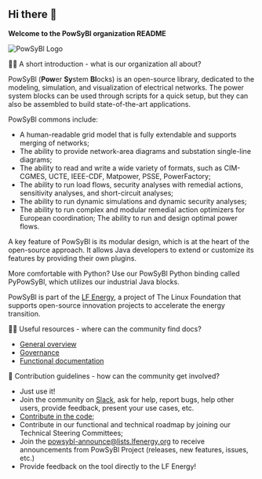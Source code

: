 ## Hi there 👋



**Welcome to the PowSyBl organization README**


![PowSyBl Logo](../images/powsybl.svg?sanitize=true)


🙋‍♀️ A short introduction - what is our organization all about?


PowSyBl (**Pow**er **Sy**stem **Bl**ocks) is an open-source library, dedicated to the modeling, simulation, and visualization of electrical networks. The power system blocks can be used through scripts for a quick setup, but they can also be assembled to build state-of-the-art applications.

PowSyBl commons include:
- A human-readable grid model that is fully extendable and supports merging of networks;
- The ability to provide network-area diagrams and substation single-line diagrams;
- The ability to read and write a wide variety of formats, such as CIM-CGMES, UCTE, IEEE-CDF, Matpower, PSSE, PowerFactory;
- The ability to run load flows, security analyses with remedial actions, sensitivity analyses, and short-circuit analyses;
- The ability to run dynamic simulations and dynamic security analyses;
- The ability to run complex and modular remedial action optimizers for European coordination;
  The ability to run and design optimal power flows.


A key feature of PowSyBl is its modular design, which is at the heart of the open-source approach. It allows Java developers to extend or customize its features by providing their own plugins.

More comfortable with Python? Use our PowSyBl Python binding called PyPowSyBl, which utilizes our industrial Java blocks.

PowSyBl is part of the [LF Energy](https://www.lfenergy.org), a project of The Linux Foundation that supports open-source innovation projects to accelerate the energy transition.



👩‍💻 Useful resources - where can the community find docs?

- [General overview](https://www.powsybl.org/pages/overview)
- [Governance](https://www.powsybl.org/pages/overview/governance)
- [Functional documentation](https://powsybl.readthedocs.io/en/latest/)



🌈 Contribution guidelines - how can the community get involved?

- Just use it!
- Join the community on [Slack](https://join.slack.com/t/powsybl/shared_invite/zt-rzvbuzjk-nxi0boim1RKPS5PjieI0rA), ask for help, report bugs, help other users, provide feedback, present your use cases, etc.
- [Contribute in the code](https://www.powsybl.org/pages/contributing/);
- Contribute in our functional and technical roadmap by joining our Technical Steering Committees;
- Join the [powsybl-announce@lists.lfenergy.org](mailto:powsybl-announce@lists.lfenergy.org) to receive announcements from PowSyBl Project (releases, new features, issues, etc.)
- Provide feedback on the tool directly to the LF Energy!
